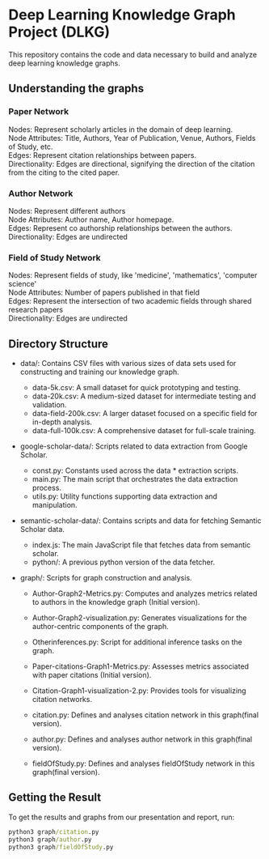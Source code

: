 # Deep Learning Knowledge Graph Project (DLKG)
This repository contains the code and data necessary to build and analyze deep learning knowledge graphs.

## Understanding the graphs
### Paper Network
Nodes: Represent scholarly articles in the domain of deep learning.\
Node Attributes: Title, Authors, Year of Publication, Venue, Authors, Fields of Study, etc.\
Edges: Represent citation relationships between papers.\
Directionality: Edges are directional, signifying the direction of the citation from the citing to the cited paper.

### Author Network
Nodes: Represent different authors\
Node Attributes: Author name, Author homepage.\
Edges: Represent co authorship relationships between the authors.\
Directionality: Edges are undirected

### Field of Study Network
Nodes: Represent fields of study, like 'medicine', 'mathematics', 'computer science'\
Node Attributes: Number of papers published in that field\
Edges: Represent the intersection of two academic fields through shared research papers\
Directionality: Edges are undirected

## Directory Structure
* data/: Contains CSV files with various sizes of data sets used for constructing and training our knowledge graph.
  * data-5k.csv: A small dataset for quick prototyping and testing.
  * data-20k.csv: A medium-sized dataset for intermediate testing and validation.
  * data-field-200k.csv: A larger dataset focused on a specific field for in-depth analysis.
  * data-full-100k.csv: A comprehensive dataset for full-scale training.

* google-scholar-data/: Scripts related to data extraction from Google Scholar.
  * const.py: Constants used across the data * extraction scripts.
  * main.py: The main script that orchestrates the data extraction process.
  * utils.py: Utility functions supporting data extraction and manipulation.

* semantic-scholar-data/: Contains scripts and data for fetching Semantic Scholar data.
  * index.js: The main JavaScript file that fetches data from semantic scholar.
  * python/: A previous python version of the data fetcher.


* graph/: Scripts for graph construction and analysis.
  * Author-Graph2-Metrics.py: Computes and analyzes metrics related to authors in the knowledge graph (Initial version).
  * Author-Graph2-visualization.py: Generates visualizations for the author-centric components of the graph.
  * Otherinferences.py: Script for additional inference tasks on the graph.
  * Paper-citations-Graph1-Metrics.py: Assesses metrics associated with paper citations (Initial version).
  * Citation-Graph1-visualization-2.py: Provides tools for visualizing citation networks.

  * citation.py: Defines and analyses citation network in this graph(final version).
  * author.py: Defines and analyses author network in this graph(final version).
  * fieldOfStudy.py: Defines and analyses fieldOfStudy network in this graph(final version).


## Getting the Result
To get the results and graphs from our presentation and report, run:

```cmd
python3 graph/citation.py
python3 graph/author.py
python3 graph/fieldOfStudy.py
```

